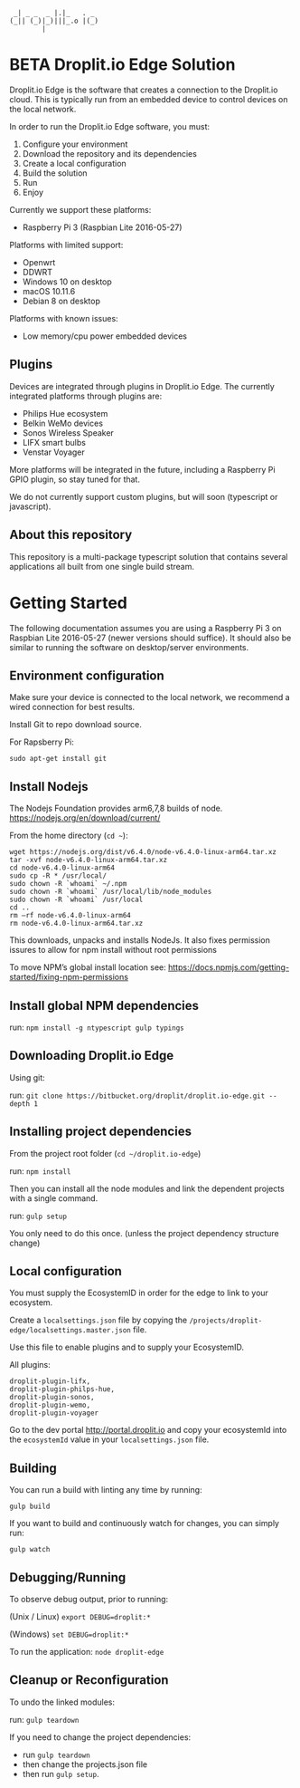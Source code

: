 ```
 _| _ _  _ |.|_   . _  
(_|| (_)|_)|||_.o |(_) 
        |             
```
# BETA Droplit.io Edge Solution

Droplit.io Edge is the software that creates a connection to the Droplit.io cloud. This is typically run from an embedded device to control devices on the local network. 

In order to run the Droplit.io Edge software, you must:

1. Configure your environment
2. Download the repository and its dependencies
3. Create a local configuration
4. Build the solution
5. Run
6. Enjoy


Currently we support these platforms:

* Raspberry Pi 3 (Raspbian Lite 2016-05-27)

Platforms with limited support:

* Openwrt 
* DDWRT
* Windows 10 on desktop
* macOS 10.11.6
* Debian 8 on desktop

Platforms with known issues:

* Low memory/cpu power embedded devices 

## Plugins

Devices are integrated through plugins in Droplit.io Edge. The currently integrated platforms through plugins are:

* Philips Hue ecosystem
* Belkin WeMo devices
* Sonos Wireless Speaker
* LIFX smart bulbs
* Venstar Voyager

More platforms will be integrated in the future, including a Raspberry Pi GPIO plugin, so stay tuned for that.

We do not currently support custom plugins, but will soon (typescript or javascript).

## About this repository

This repository is a multi-package typescript solution that contains several applications all built from one single build stream.


# Getting Started

The following documentation assumes you are using a Raspberry Pi 3 on Raspbian Lite 2016-05-27 (newer versions should suffice). It should also be similar to running the software on desktop/server environments.

## Environment configuration

Make sure your device is connected to the local network, we recommend a wired connection for best results.


Install Git to repo download source. 


For Rapsberry Pi:
```
sudo apt-get install git
```

## Install Nodejs

The Nodejs Foundation provides arm6,7,8 builds of node. https://nodejs.org/en/download/current/

From the home directory (`cd ~`):
```
wget https://nodejs.org/dist/v6.4.0/node-v6.4.0-linux-arm64.tar.xz
tar -xvf node-v6.4.0-linux-arm64.tar.xz
cd node-v6.4.0-linux-arm64
sudo cp -R * /usr/local/
sudo chown -R `whoami` ~/.npm
sudo chown -R `whoami` /usr/local/lib/node_modules
sudo chown -R `whoami` /usr/local
cd ..
rm –rf node-v6.4.0-linux-arm64
rm node-v6.4.0-linux-arm64.tar.xz
```
This downloads, unpacks and installs NodeJs. It also fixes permission issures to allow for npm install without root permissions


To move NPM’s global install location see: https://docs.npmjs.com/getting-started/fixing-npm-permissions


## Install global NPM dependencies

run: `npm install -g ntypescript gulp typings`

## Downloading Droplit.io Edge

Using git:


run: `git clone https://bitbucket.org/droplit/droplit.io-edge.git --depth 1`

## Installing project dependencies

From the project root folder (`cd ~/droplit.io-edge`)


run: `npm install`


Then you can install all the node modules and link the dependent projects with a single command.


run: `gulp setup`


You only need to do this once. (unless the project dependency structure change)


## Local configuration 

You must supply the EcosystemID in order for the edge to link to your ecosystem.


Create a `localsettings.json` file by copying the `/projects/droplit-edge/localsettings.master.json` file.


Use this file to enable plugins and to supply your EcosystemID.


All plugins:
```
droplit-plugin-lifx,
droplit-plugin-philps-hue,
droplit-plugin-sonos,
droplit-plugin-wemo,
droplit-plugin-voyager
```

Go to the dev portal http://portal.droplit.io and copy your ecosystemId into the `ecosystemId` value in your `localsettings.json` file.


## Building

You can run a build with linting any time by running:


`gulp build`


If you want to build and continuously watch for changes, you can simply run:


`gulp watch`


## Debugging/Running

To observe debug output, prior to running:


(Unix / Linux) `export DEBUG=droplit:*`


(Windows)  `set DEBUG=droplit:*`


To run the application:  `node droplit-edge`


## Cleanup or Reconfiguration


To undo the linked modules:


run: `gulp teardown`


If you need to change the project dependencies:
 - run `gulp teardown` 
 - then change the projects.json file
 - then run `gulp setup`.




